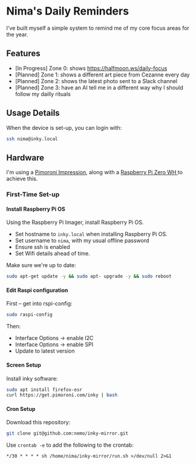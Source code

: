 # Nima's Daily Reminders
I've built myself a simple system to remind me of my core focus areas for the year.


## Features

- [In Progress] Zone 0: shows https://halfmoon.ws/daily-focus
- [Planned] Zone 1: shows a different art piece from Cezanne every day 
- [Planned] Zone 2: shows the latest photo sent to a Slack channel
- [Planned] Zone 3: have an AI tell me in a different way why I should follow my dailly rituals

## Usage Details
When the device is set-up, you can login with:

```bash
ssh nima@inky.local
```

## Hardware
I'm using a [Pimoroni Impression](https://pimoroni.com/impression), along with a [Raspberry Pi Zero WH ](https://www.adafruit.com/product/3708) to achieve this.

### First-Time Set-up

#### Install Raspberry Pi OS
Using the Raspberry Pi Imager, install Raspberry Pi OS.

* Set hostname to `inky.local` when installing Raspberry Pi OS.
* Set username to `nima`, with my usual offline password
* Ensure ssh is enabled
* Set Wifi details ahead of time.

Make sure we're up to date:
```bash
sudo apt-get update -y && sudo apt- upgrade -y && sudo reboot
```

#### Edit Raspi configuration

First – get into rspi-config:
```bash
sudo raspi-config
```

Then:

- Interface Options -> enable I2C 
- Interface Options -> enable SPI
- Update to latest version

#### Screen Setup
Install inky software:
```bash
sudo apt install firefox-esr
curl https://get.pimoroni.com/inky | bash
```

#### Cron Setup
Download this repository:
```bash
git clone git@github.com:nemo/inky-mirror.git
```

Use `crontab -e` to add the following to the crontab:
```
*/30 * * * * sh /home/nima/inky-mirror/run.sh >/dev/null 2>&1
```